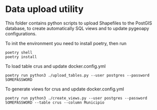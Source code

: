 # Data upload utility

This folder contains python scripts to upload Shapefiles to the PostGIS database, to create automatically SQL views and to update pygeoapy configurations.

To init the environment you need to install poetry, then run

```
poetry shell
poetry install
```

To load table crus and update docker.config.yml

```
poetry run python3 ./upload_tables.py --user postgres --password SOMEPASSWORD
```

To generate views for crus and update docker.config.yml

```
poetry run python3 ./create_views.py --user postgres --password SOMEPASSWORD --table crus --column Municipio
```